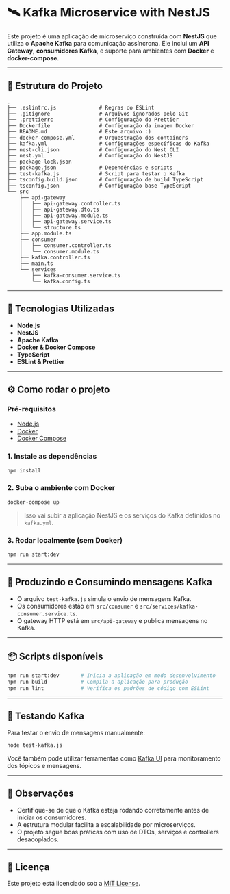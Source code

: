 # 🛰️ Kafka Microservice with NestJS

Este projeto é uma aplicação de microserviço construída com **NestJS** que utiliza o **Apache Kafka** para comunicação assíncrona. Ele inclui um **API Gateway**, **consumidores Kafka**, e suporte para ambientes com **Docker** e **docker-compose**.

---

## 📁 Estrutura do Projeto

```
.
├── .eslintrc.js              # Regras do ESLint
├── .gitignore                # Arquivos ignorados pelo Git
├── .prettierrc               # Configuração do Prettier
├── Dockerfile                # Configuração da imagem Docker
├── README.md                 # Este arquivo :)
├── docker-compose.yml        # Orquestração dos containers
├── kafka.yml                 # Configurações específicas do Kafka
├── nest-cli.json             # Configuração do Nest CLI
├── nest.yml                  # Configuração do NestJS
├── package-lock.json
├── package.json              # Dependências e scripts
├── test-kafka.js             # Script para testar o Kafka
├── tsconfig.build.json       # Configuração de build TypeScript
├── tsconfig.json             # Configuração base TypeScript
└── src
    ├── api-gateway
    │   ├── api-gateway.controller.ts
    │   ├── api-gateway.dto.ts
    │   ├── api-gateway.module.ts
    │   ├── api-gateway.service.ts
    │   └── structure.ts
    ├── app.module.ts
    ├── consumer
    │   ├── consumer.controller.ts
    │   └── consumer.module.ts
    ├── kafka.controller.ts
    ├── main.ts
    └── services
        ├── kafka-consumer.service.ts
        └── kafka.config.ts
```

---

## 🚀 Tecnologias Utilizadas

- **Node.js**
- **NestJS**
- **Apache Kafka**
- **Docker & Docker Compose**
- **TypeScript**
- **ESLint & Prettier**

---

## ⚙️ Como rodar o projeto

### Pré-requisitos

- [Node.js](https://nodejs.org/)
- [Docker](https://www.docker.com/)
- [Docker Compose](https://docs.docker.com/compose/)

### 1. Instale as dependências

```bash
npm install
```

### 2. Suba o ambiente com Docker

```bash
docker-compose up
```

> Isso vai subir a aplicação NestJS e os serviços do Kafka definidos no `kafka.yml`.

### 3. Rodar localmente (sem Docker)

```bash
npm run start:dev
```

---

## 📨 Produzindo e Consumindo mensagens Kafka

- O arquivo `test-kafka.js` simula o envio de mensagens Kafka.
- Os consumidores estão em `src/consumer` e `src/services/kafka-consumer.service.ts`.
- O gateway HTTP está em `src/api-gateway` e publica mensagens no Kafka.

---

## 📦 Scripts disponíveis

```bash
npm run start:dev       # Inicia a aplicação em modo desenvolvimento
npm run build           # Compila a aplicação para produção
npm run lint            # Verifica os padrões de código com ESLint
```

---

## 🧪 Testando Kafka

Para testar o envio de mensagens manualmente:

```bash
node test-kafka.js
```

Você também pode utilizar ferramentas como [Kafka UI](https://provectus.io/open-source/kafka-ui/) para monitoramento dos tópicos e mensagens.

---

## 📌 Observações

- Certifique-se de que o Kafka esteja rodando corretamente antes de iniciar os consumidores.
- A estrutura modular facilita a escalabilidade por microserviços.
- O projeto segue boas práticas com uso de DTOs, serviços e controllers desacoplados.

---

## 📃 Licença

Este projeto está licenciado sob a [MIT License](LICENSE).
